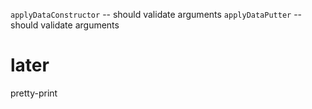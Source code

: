 `applyDataConstructor` -- should validate arguments
`applyDataPutter` -- should validate arguments

# later

pretty-print

